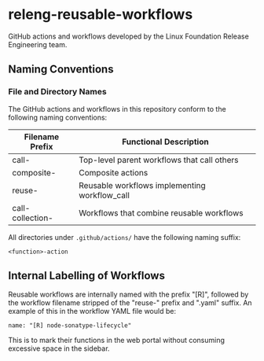 <!--- SPDX-License-Identifier: CC-BY-4.0 -->
<!--- SPDX-FileCopyrightText: 2023 The Linux Foundation -->

# releng-reusable-workflows

GitHub actions and workflows developed by the Linux Foundation Release Engineering team.

## Naming Conventions

### File and Directory Names

The GitHub actions and workflows in this repository conform to the following naming conventions:

| Filename Prefix  | Functional Description                        |
| ---------------- | --------------------------------------------- |
| call-            | Top-level parent workflows that call others   |
| composite-       | Composite actions                             |
| reuse-           | Reusable workflows implementing workflow_call |
| call-collection- | Workflows that combine reusable workflows     |

All directories under `.github/actions/` have the following naming suffix:

`<function>-action`

## Internal Labelling of Workflows

Reusable workflows are internally named with the prefix "[R]", followed by the workflow filename stripped
of the "reuse-" prefix and ".yaml" suffix. An example of this in the workflow YAML file would be:

`name: "[R] node-sonatype-lifecycle"`

This is to mark their functions in the web portal without consuming excessive space in the sidebar.

